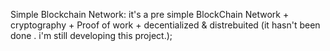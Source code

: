 Simple Blockchain Network:
   it's a pre simple BlockChain Network + cryptography + Proof of work + decentialized & distrebuited
(it hasn't been done . i'm still developing this project.);
